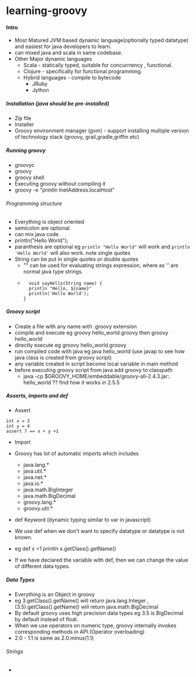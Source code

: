 # learning-groovy

#### Intro

* Most Matured JVM based dynamic language(optionally typed datatype) and easiest for java developers to learn.
* can mixed java and scala in same codebase.
* Other Major dynamic languages
  * Scala - statically typed, suitable for concurrrency , functional.
  * Clojure - specifically for functional programming.
  * Hybrid languages - compile to bytecode
    * JRuby
    * Jython
##### Installation (java should be pre-installed)
* Zip file
* Installer
* Groovy environment manager (gvm) - support installing multiple version of technology stack (groovy, grail,gradle,griffin etc)

##### Running groovy
* groovyc
* groovy
* groovy shell
* Executing groovy without compiling it
* groovy -e "println InetAddress.localHost"

###### Programming structure

* Everything is object oriented
* semicolon are optional.
* can mix java code.
* println("Hello World");
* paranthesis are optional eg ``` println "Hello World" ``` will work and ``` println 'Hello World' ``` will also work. note single quotes
* String can be put in single quotes or double quotes
  * "" can be used for evaluating strings expression, where as '' are normal java type strings.
  * ```
      void sayHello(String name) {     
      println "Hello, ${name}"
      println('Hello World');
    }
    ```
##### Groovy script
* Create a file with any name with .groovy extension 
* compile and execute eg groovy hello_world.groovy then groovy hello_world
* directly execute eg groovy hello_world.groovy
* run compiled code with java eg java hello_world (use javap to see how java class is created from groovy script)
 * any variable created in script become local variable in main method
 * before executing groovy script from java add groovy to classpath
   * java -cp $GROOVY_HOME/embeddable/groovy-all-2.4.3.jar:. hello_world ?? find how it works in 2.5.5
##### Asserts, imports and def

* Assert 
```
int x = 3
int y = 4
assert 7 == x + y +1
```

* Import
 * Groovy has lot of automatic imports which includes
   * java.lang.*
   * java.util.*
   * java.net.*
   * java.io.*
   * java.math.BigInteger
   * java.math.BigDecimal
   * groovy.lang.*
   * groovy.util.*

* def Keyword (dynamic typing similar to var in javascript)
 * We use def when we don't want to specify datatype or datatype is not known.
 * eg def x =1
      println x.getClass().getName()
 * If we have declared the variable with def, then we can change the value of different data types.
 
 ##### Data Types
 
 * Everything is an Object in groovy
 * eg 3.getClass().getName() will return java.lang.Integer ,(3.5).getClass().getName() will return java.math.BigDecimal
 * By default groovy uses high precision data types eg 3.5 is BigDecimal by default instead of float.
 * When we use operators on numeric type, groovy internally invokes corresponding methods in API.(Operator overloading)
  * 2.0 - 1.1 is same as 2.0.minus(1.1)
 ###### Strings
 *
